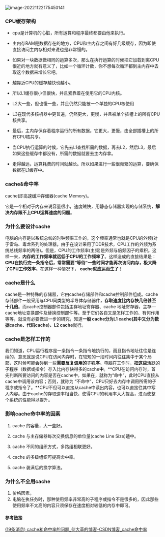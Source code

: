 ![image-20221122175450141](https://hanbabang-1311741789.cos.ap-chengdu.myqcloud.com/Pics/image-20221122175450141.png)

### CPU缓存架构

- cpu是计算机的心脏，所有运算和程序最终都要由他来执行。
- 主内存RAM是数据存在的地方，CPU和主内存之间有好几级缓存，因为即使直接访问主内存相对来说也是非常慢的。

- 如果对一块数据做相同的运算多次，那么在执行运算的时候把它加载到离CPU很近的地方就有意义了，比如一个循环计数，你不想每次循环都到主内存中去取这个数据来增长它吧。

- 越靠近CPU的缓存越快也越小。

- 所以L1缓存很小但很快，并且紧靠着在使用它的CPU内核。

- L2大一些，但也慢一些，并且仍然只能被一个单独的CPU核使用

- L3在现代多核机器中更普遍，仍然更大，更慢，并且被单个插槽上的所有CPU核共享。

- 最后，主内存保存着程序运行的所有数据，它更大，更慢，由全部插槽上的所有CPU核共享。

- 当CPU执行运算的时候，它先去L1查找所需的数据，再去L2，然后L3，最后如果这些缓存中都没有，所需的数据就要去主内存拿。

- 走得越远，运算耗费的时间就越长。所以如果进行一些很频繁的运算，要确保数据在L1缓存中。

### cache&命中率

cache(即高速缓冲存储器(cache Memory)。

它是一个相对于内存来说容量很小，速度贼快，用静态存储器实现的存储系统，**解决内存跟不上CPU运算速度的问题**。

### 为什么要设计cache

电脑的内存是以系统总线的时钟频率工作的，这个频率通常也就是CPU的外频(对于雷鸟、毒龙系列的处理器，由于在设计采用了DDR技术，CPU工作的外频为系统总线频率的两倍)。但是，CPU的工作频率(主频)是外频与倍频因子的乘积。这样一来，**内存的工作频率就远低于CPU的工作频率了**。这样造成的直接结果是：**CPU在执行完一条指令后，常常需要“等待”一些时间才能再次访问内存，极大降了CPU工作效率**。在这样一种情况下， **cache就应运而生了**！

### cache是什么

cache是一种特殊的存储器，它由cache存储部件和cache控制部件组成。cache 存储部件一般采用与CPU同类型的半导体存储器件，**存取速度比内存快几倍甚至十几倍**。而cache控制器部件包括主存地址寄存器、cache 地址寄存器，主存—cache地址变换部件及替换控制部件等。至于它们各自又是怎样工作的、有何作用等等，就没有必要做进一步的研究，知道**一般 cache分为L1 cache(其中又分为数据cache、代码cache)、L2 cache**就行。

### cache是怎样工作的

我们知道，CPU运行程序是一条指令一条指令地执行的，而且指令地址往往是连续的，意思就是说CPU在访问内存时，在较短的一段时间内往往集中于某个局部，这时候可能会碰到一些**需要反复调用的子程序**。电脑在工作时，**把这些**活跃的子程序（数据或指令）存入比内存快得多的cache**中**。**CPU在访问内存时，首先判断所要访问的内容是否在cache中，如果在，就称为“命中”，此时CPU直接从cache中调用该内容；否则，就称为 “不命中”，CPU只好去内存中调用所需的子程序或指令了。**CPU不但可以直接从cache中读出内容，也可以直接往其中写入内容。由于cache的存取速率相当快，使得CPU的利用率大大提高，进而使整个系统的性能得以提升。

### 影响cache命中率的因素

1. cache 的容量，大一些好。

2. cache 与主存储器每次交换信息的单位量(cache Line Size)适中。

3. cache 不同的组织方式，多路组相联更好。

4. cache 的多级组织可提高命中率。

5. cache 装满后的换字算法。

### 为什么不全用cache

1. 价格因素。
2. 电脑在执任务时，那种使用频率非常高的子程序或指令不是很多的，因此那些使用频率不太高的内容只须保存在速度相对较低的内存中即可。

#### 参考链接

[(19条消息) cache和命中率的问题_何大草的博客-CSDN博客_cache命中率](https://blog.csdn.net/heshaofu/article/details/30026423?spm=1001.2101.3001.6661.1&depth_1-utm_relevant_index=1)